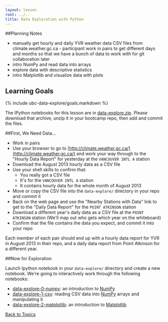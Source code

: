 ```yaml
---
layout: lesson
root: ../..
title: Data Exploration with Python
---
```


##Planning Notes
<ul>
  <li>manually get hourly and daily YVR weather data CSV files from climate.weather.gc.ca - participant work in pairs to get different days and months so that we have a bunch of data to work with for git collaboration later</li>
  <li>intro NumPy and read data into arrays</li>
  <li>explore data with descriptive statistics</li>
  <li>intro Matplotlib and visualize data with plots</li>
</ul>


## Learning Goals
{% include ubc-data-explore/goals.markdown %}


The IPython notebooks for this lesson are in [data-explore.zip](data-explore.zip).
Please download that archive,
unzip it in your bootcamp repo,
then add and commit the files.

##First, We Need Data...

* Work in pairs
* Use your browser to go to [http://climate.weather.gc.ca/](http://climate.weather.gc.ca/) and work your way through to the "Hourly Data Report" for yesterday at the `VANCOUVER INTL A` station
* Download the August 2013 hourly data as a CSV file
* Use your shell skills to confirm that:
  * You really got a CSV file
  * It's for the `VANCOUVER INTL A` station
  * It contains hourly data for the whole month of August 2013
* Move or copy the CSV file into the `data-explore/` directory in your repo and commit it
* Back on the web page and use the "Nearby Stations with Data" link to get to the "Daily Data Report" for the `POINT ATKINSON` station
* Download a different year's daily data as a CSV file at the `POINT ATKINSON` station (We'll map out who gets which year on the whiteboard)
* Confirm that the file contains the data you expect, and commit it into your repo

Each member of each pair should end up with a hourly data report for YVR in August 2013 in their repo,
and a daily data report from Point Atkinson for a different year.


##Now for Exploration

Launch Ipython notebook in your `data-explore/` directory and create a new notebook.
We're going to interactively work through the following notebooks:

* [data-explore-0-numpy](data-explore-0-numpy.ipynb): an introduction to [NumPy][numpy]
* [data-explore-1-csv](data-explore-1-csv.ipynb): reading CSV data into [NumPy][numpy] arrays and manipulating it
* [data-explore-2-matplotlib](data-explore-2-matplotlib.ipynb): an introduction to [Matplotlib][matplotlib]

[numpy]: http://numpy.scipy.org/
[matplotlib]: http://matplotlib.org/


[Back to Topics](../../index.html#topics)
